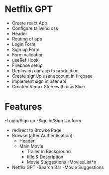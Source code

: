 # Netflix GPT

- Create react App
- Configure tailwind css
- Header
- Routing of app
- Login Form
- Sign up Form
- Form validation
- useRef Hook
- Firebase setup
- Deploying our app to production
- Create signUp user account in firebase
- Implement sign in user api
- Created Redux Store with userSlice

# Features

-Login/Sign up
-Sign in/Sign Up form

- redirect to Browse Page
- Browse (after Authentication)
  - Header
  - Main Movie
    - Trailer in Background
    - title & Description
    - Movie Suggestions
      -MoviesList\*n
- Netflix GPT
  -Search Bar
  -Movie Suggestions
